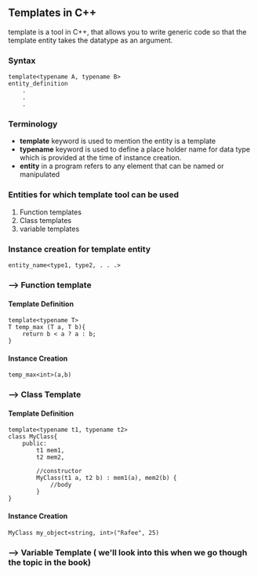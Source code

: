 ## Templates in C++

template is a tool in C++, that allows you to write generic code so that 
the template entity takes the datatype as an argument. 

### Syntax 

```
template<typename A, typename B>
entity_definition
    .
    .
    .
```
### Terminology 

* **template** keyword is used to mention the entity is a template  
* **typename** keyword is used to define a place holder name for data type which is provided at the time of instance creation. 
* **entity** in a program refers to any element that can be named or manipulated

### Entities for which template tool can be used

1. Function templates
2. Class templates
3. variable templates

### Instance creation for template entity

```
entity_name<type1, type2, . . .>
```

### --> Function template 

#### Template Definition
```
template<typename T>
T temp_max (T a, T b){
    return b < a ? a : b;
}
```
#### Instance Creation
```
temp_max<int>(a,b)
```

### --> Class Template

#### Template Definition 

```
template<typename t1, typename t2>
class MyClass{
    public:
        t1 mem1, 
        t2 mem2,
        
        //constructor 
        MyClass(t1 a, t2 b) : mem1(a), mem2(b) {
            //body
        } 
}
```

#### Instance Creation

```
MyClass my_object<string, int>("Rafee", 25)
```

### --> Variable Template ( we'll look into this when we go though the topic in the book)